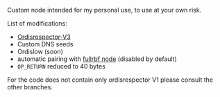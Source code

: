 Custom node intended for my personal use, to use at your own risk.

List of modifications:

- [Ordisrespector-V3](https://github.com/cculianu/bitcoin/commit/b37cd098d766d7ead4ae92fae0b73d9cd4469f1b)
- Custom DNS seeds
- Ordislow (soon)
- automatic pairing with [fullrbf node](https://github.com/petertodd/bitcoin/tree/full-rbf-v25.0) (disabled by default)
- `OP_RETURN` reduced to 40 bytes

For the code does not contain only ordisrespector V1 please consult the other branches.
